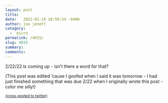 ```yaml
---
layout: post
title:  
date:   2022-02-19 10:50:54 -0400
author: joe jenett
category:
  -  micro
permalink: /4015/
slug: 4015
summary:
comments: 
---
```

2/22/22 is coming up - isn’t there a word for that?

(This post was edited ’cause I goofed when I said it was tomorrow - I had just finished something that was due 2/22 when I originally wrote this post - color me silly!)

<a href="https://brid.gy/publish/twitter"><small>(cross-posted to twitter)</small></a>
<data class="p-bridgy-omit-link" value="false"></data>